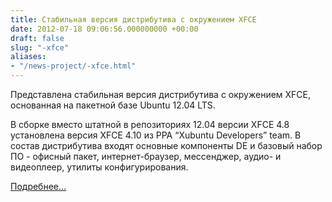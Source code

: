 ```yaml
---
title: Стабильная версия дистрибутива с окружением XFCE
date: 2012-07-18 09:06:56.000000000 +00:00
draft: false
slug: "-xfce"
aliases:
- "/news-project/-xfce.html"
---
```


Представлена стабильная версия дистрибутива с окружением XFCE, основанная на пакетной базе Ubuntu 12.04 LTS.

В сборке вместо штатной в репозиториях 12.04 версии XFCE 4.8 установлена версия XFCE 4.10 из PPA “Xubuntu Developers” team. В состав дистрибутива входят основные компоненты DE и базовый набор ПО - офисный пакет, интернет-браузер, мессенджер, аудио- и видеоплеер, утилиты конфигурирования.

[Подребнее...](http://forum.runtu.org/index.php/topic,2934.0/topicseen.html)

